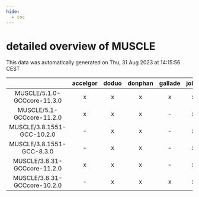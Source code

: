```yaml
---
hide:
  - toc
---
```


detailed overview of MUSCLE
===========================


This data was automatically generated on Thu, 31 Aug 2023 at 14:15:56 CEST  

| |accelgor|doduo|donphan|gallade|joltik|skitty|swalot|victini|
| :---: | :---: | :---: | :---: | :---: | :---: | :---: | :---: | :---: |
|MUSCLE/5.1.0-GCCcore-11.3.0|x|x|x|x|x|x|x|x|
|MUSCLE/5.1-GCCcore-11.2.0|x|x|x|-|x|x|x|x|
|MUSCLE/3.8.1551-GCC-10.2.0|-|x|x|-|x|x|x|x|
|MUSCLE/3.8.1551-GCC-8.3.0|-|x|x|-|x|x|-|x|
|MUSCLE/3.8.31-GCCcore-11.2.0|x|x|x|-|x|x|x|x|
|MUSCLE/3.8.31-GCCcore-10.2.0|-|x|x|x|x|x|x|x|
